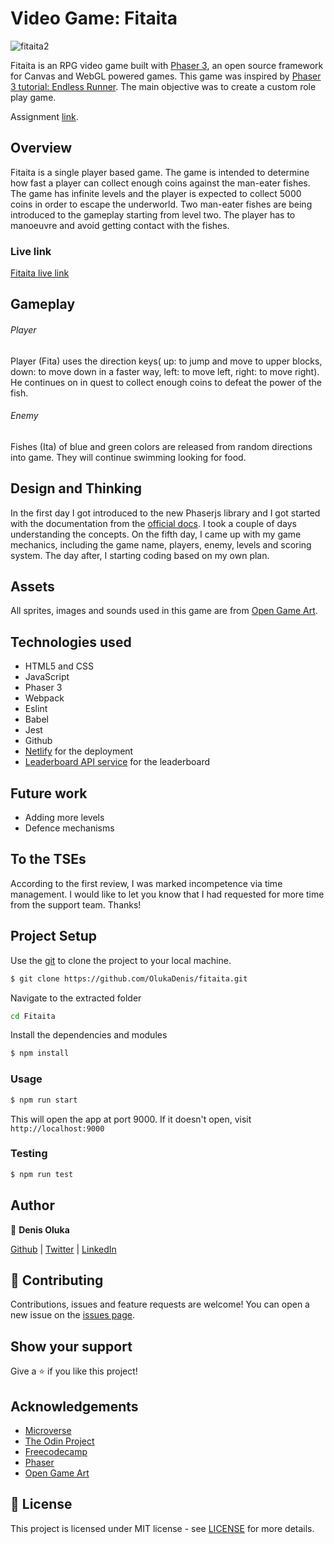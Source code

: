 # Video Game: Fitaita

![fitaita2](https://user-images.githubusercontent.com/37341054/83773603-66971b80-a68d-11ea-9fd3-5bf804fbdba1.png)

Fitaita is an RPG video game built with [Phaser 3](https://phaser.io), an open source framework for Canvas and WebGL powered games. This game was inspired by [Phaser 3 tutorial: Endless Runner](http://phaser.io/tutorials/making-your-first-phaser-3-game/part1). The main objective was to create a custom role play game.

Assignment [link](https://www.notion.so/Platform-game-4a55a7d1fcc245bcb012c76814764712).

## Overview
Fitaita is a single player based game. The game is intended to determine how fast a player can collect enough coins against the man-eater fishes. The game has infinite levels and the player is  expected to collect 5000 coins in order to escape the underworld.
Two man-eater fishes are being introduced to the gameplay starting from level two. The player has to manoeuvre and avoid getting contact with the fishes.

### Live link
[Fitaita live link](https://fitaita.netlify.app/)

## Gameplay
###### Player
Player (Fita) uses the direction keys( up: to jump and move to upper blocks, down: to move down in a faster way, left: to move left, right: to move right). He continues on in quest to collect enough coins to defeat the power of the fish.

###### Enemy
Fishes (Ita) of blue and green colors are released from random directions into game. They will continue swimming looking for food.


## Design and Thinking
In the first day I got introduced to the new Phaserjs library and I got started with the documentation from the [official docs](https://photonstorm.github.io/phaser3-docs/). I took a couple of days understanding the concepts.
On the fifth day, I came up with my game mechanics, including the game name, players, enemy, levels and scoring system. The day after, I starting coding based on my own plan.

## Assets
All sprites, images and sounds used in this game are from [Open Game Art](https://opengameart.org).

## Technologies used
* HTML5 and CSS
* JavaScript
* Phaser 3
* Webpack
* Eslint
* Babel
* Jest
* Github
* [Netlify](https://app.netlify.com/) for the deployment
* [Leaderboard API service](https://www.notion.so/Leaderboard-API-service-24c0c3c116974ac49488d4eb0267ade3) for the leaderboard

## Future work
- Adding more levels
- Defence mechanisms

## To the TSEs
According to the first review, I was marked incompetence via time management. I would like to let you know that I had requested for more time from the support team.
Thanks!

## Project Setup

Use the [git](https://git-scm.com/downloads) to clone the project to your local machine.
```sh
$ git clone https://github.com/OlukaDenis/fitaita.git
```

Navigate to the extracted folder
```sh 
cd Fitaita
```

Install the dependencies and modules
```sh
$ npm install
```

### Usage
```sh
$ npm run start
```
This will open the app at port 9000. If it doesn't open, visit ```http://localhost:9000```

### Testing

```sh
$ npm run test
```

## Author

👤 **Denis Oluka**

[Github](https://github.com/OlukaDenis) | [Twitter](https://twitter.com/dennylucaz) | [LinkedIn](https://linkedin.com/in/denis-oluka-)


## 🤝 Contributing

Contributions, issues and feature requests are welcome!
You can open a new issue on the [issues page](https://github.com/OlukaDenis/fitaita/issues).

## Show your support

Give a ⭐️ if you like this project!

## Acknowledgements
- [Microverse](https://www.microverse.org/)
- [The Odin Project](https://www.theodinproject.com/)
- [Freecodecamp](http://freecodecamp.org/)
- [Phaser](https://phaser.io)
- [Open Game Art](https://opengameart.org)

## 📝 License

This project is licensed under MIT license - see [LICENSE](/LICENSE) for more details.

